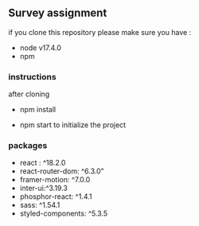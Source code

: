 ## Survey assignment

if you clone this repository please make sure you have :

 - node v17.4.0
 - npm

### instructions
after cloning

- npm install 

- npm start to initialize the project

### packages

- react : ^18.2.0
- react-router-dom: ^6.3.0"
- framer-motion: ^7.0.0
- inter-ui:^3.19.3
- phosphor-react: ^1.4.1
- sass: ^1.54.1
- styled-components: ^5.3.5

  


